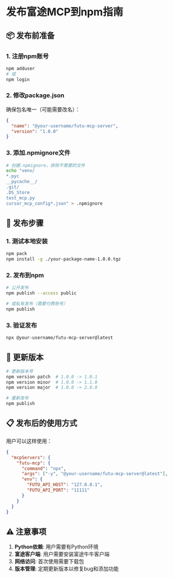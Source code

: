 # 发布富途MCP到npm指南

## 📦 发布前准备

### 1. 注册npm账号
```bash
npm adduser
# 或
npm login
```

### 2. 修改package.json
确保包名唯一（可能需要改名）：
```json
{
  "name": "@your-username/futu-mcp-server",
  "version": "1.0.0"
}
```

### 3. 添加.npmignore文件
```bash
# 创建.npmignore，排除不需要的文件
echo "venv/
*.pyc
__pycache__/
.git/
.DS_Store
test_mcp.py
cursor_mcp_config*.json" > .npmignore
```

## 🚀 发布步骤

### 1. 测试本地安装
```bash
npm pack
npm install -g ./your-package-name-1.0.0.tgz
```

### 2. 发布到npm
```bash
# 公开发布
npm publish --access public

# 或私有发布（需要付费账号）
npm publish
```

### 3. 验证发布
```bash
npx @your-username/futu-mcp-server@latest
```

## 🔄 更新版本

```bash
# 更新版本号
npm version patch  # 1.0.0 -> 1.0.1
npm version minor  # 1.0.0 -> 1.1.0
npm version major  # 1.0.0 -> 2.0.0

# 重新发布
npm publish
```

## 📋 发布后的使用方式

用户可以这样使用：

```json
{
  "mcpServers": {
    "futu-mcp": {
      "command": "npx",
      "args": ["-y", "@your-username/futu-mcp-server@latest"],
      "env": {
        "FUTU_API_HOST": "127.0.0.1",
        "FUTU_API_PORT": "11111"
      }
    }
  }
}
```

## ⚠️ 注意事项

1. **Python依赖**: 用户需要有Python环境
2. **富途客户端**: 用户需要安装富途牛牛客户端
3. **网络访问**: 首次使用需要下载包
4. **版本管理**: 定期更新版本以修复bug和添加功能 